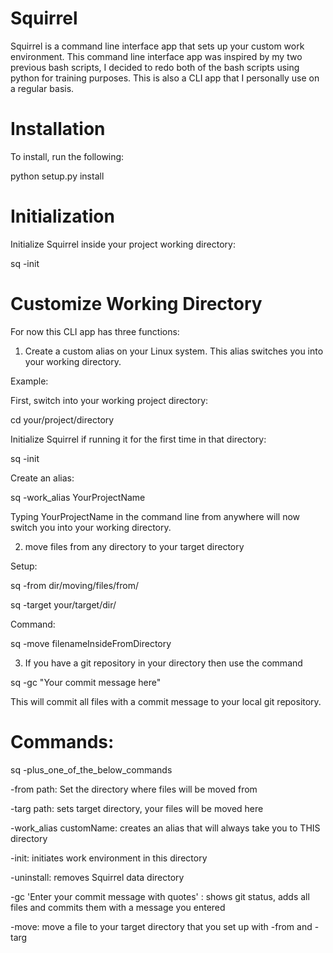 # Squirrel

Squirrel is a command line interface app that sets up your custom work environment.
This command line interface app was inspired by my two previous bash scripts,
I decided to redo both of the bash scripts using python for training purposes.
This is also a CLI app that I personally use on a regular basis.

# Installation

To install, run the following:

python setup.py install

# Initialization

Initialize Squirrel inside your project working directory:

sq -init

# Customize Working Directory

For now this CLI app has three functions:
1) Create a custom alias on your Linux system.
This alias switches you into your working directory.

Example: 

First, switch into your working project directory:

cd your/project/directory

Initialize Squirrel if running it for the first time in that directory:

sq -init

Create an alias:

sq -work_alias YourProjectName

Typing YourProjectName in the command line from anywhere will now switch 
you into your working directory.

2) move files from any directory to your target directory

Setup:

sq -from dir/moving/files/from/

sq -target your/target/dir/

Command:

sq -move filenameInsideFromDirectory

3) If you have a git repository in your directory then use the command

sq -gc "Your commit message here"

This will commit all files with a commit message to your local git repository. 


# Commands:

sq -plus_one_of_the_below_commands

-from path: Set the directory where files will be moved from

-targ path: sets target directory, your files will be moved here

-work_alias customName: creates an alias that will always take you to THIS directory

-init: initiates work environment in this directory

-uninstall: removes Squirrel data directory

-gc 'Enter your commit message with quotes' : shows git status, adds all files and commits them with a message you entered

-move: move a file to your target directory that you set up with -from and -targ

